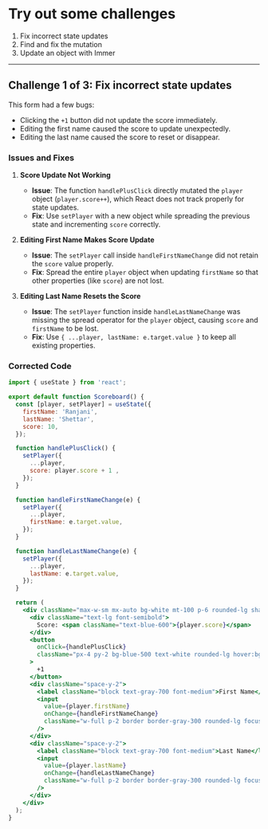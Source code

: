 # Try out some challenges

1. Fix incorrect state updates  
2. Find and fix the mutation  
3. Update an object with Immer  

---

## Challenge 1 of 3: Fix incorrect state updates  

This form had a few bugs:  
- Clicking the `+1` button did not update the score immediately.  
- Editing the first name caused the score to update unexpectedly.  
- Editing the last name caused the score to reset or disappear.  

### Issues and Fixes  

1. **Score Update Not Working**  
   - **Issue**: The function `handlePlusClick` directly mutated the `player` object (`player.score++`), which React does not track properly for state updates.  
   - **Fix**: Use `setPlayer` with a new object while spreading the previous state and incrementing `score` correctly.  

2. **Editing First Name Makes Score Update**  
   - **Issue**: The `setPlayer` call inside `handleFirstNameChange` did not retain the `score` value properly.  
   - **Fix**: Spread the entire `player` object when updating `firstName` so that other properties (like `score`) are not lost.  

3. **Editing Last Name Resets the Score**  
   - **Issue**: The `setPlayer` function inside `handleLastNameChange` was missing the spread operator for the `player` object, causing `score` and `firstName` to be lost.  
   - **Fix**: Use `{ ...player, lastName: e.target.value }` to keep all existing properties.  

### Corrected Code  

```jsx
import { useState } from 'react';

export default function Scoreboard() {
  const [player, setPlayer] = useState({
    firstName: 'Ranjani',
    lastName: 'Shettar',
    score: 10,
  });

  function handlePlusClick() {
    setPlayer({
      ...player,
      score: player.score + 1 ,
    });
  }

  function handleFirstNameChange(e) {
    setPlayer({
      ...player,
      firstName: e.target.value,
    });
  }

  function handleLastNameChange(e) {
    setPlayer({
      ...player,
      lastName: e.target.value,
    });
  }

  return (
    <div className="max-w-sm mx-auto bg-white mt-100 p-6 rounded-lg shadow-md space-y-4 text-center">
      <div className="text-lg font-semibold">
        Score: <span className="text-blue-600">{player.score}</span>
      </div>
      <button 
        onClick={handlePlusClick} 
        className="px-4 py-2 bg-blue-500 text-white rounded-lg hover:bg-blue-600 transition"
      >
        +1
      </button>
      <div className="space-y-2">
        <label className="block text-gray-700 font-medium">First Name</label>
        <input
          value={player.firstName}
          onChange={handleFirstNameChange}
          className="w-full p-2 border border-gray-300 rounded-lg focus:outline-none focus:ring-2 focus:ring-blue-500"
        />
      </div>
      <div className="space-y-2">
        <label className="block text-gray-700 font-medium">Last Name</label>
        <input
          value={player.lastName}
          onChange={handleLastNameChange}
          className="w-full p-2 border border-gray-300 rounded-lg focus:outline-none focus:ring-2 focus:ring-blue-500"
        />
      </div>
    </div>
  );
}

